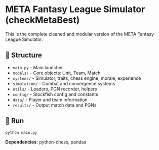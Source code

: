 
# META Fantasy League Simulator (checkMetaBest)

This is the complete cleaned and modular version of the META Fantasy League Simulator.

## 📂 Structure

- `main.py` - Main launcher
- `models/` - Core objects: Unit, Team, Match
- `systems/` - Simulator, traits, chess engine, morale, experience
- `simulation/` - Combat and convergence systems
- `utils/` - Loaders, PGN recorder, helpers
- `config/` - Stockfish config and constants
- `data/` - Player and team information
- `results/` - Output match data and PGNs

## 🚀 Run
```bash
python main.py
```

**Dependencies:** python-chess, pandas
